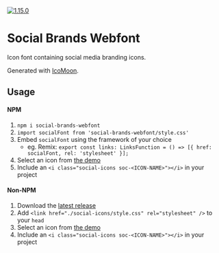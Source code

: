 [![1.15.0](https://badgen.net/badge/npm/1.15.0/blue)](https://www.npmjs.com/package/social-brands-webfont)

# Social Brands Webfont
Icon font containing social media branding icons.

Generated with [IcoMoon](https://icomoon.io/).

## Usage

#### NPM

1. `npm i social-brands-webfont`
2. `import socialFont from 'social-brands-webfont/style.css'`
3. Embed `socialFont` using the framework of your choice
    - eg. Remix: `export const links: LinksFunction = () => [{ href: socialFont, rel: 'stylesheet' }];`
4. Select an icon from [the demo](https://boylett.github.io/Social-Brands-Webfont/demo.html)
5. Include an `<i class="social-icons soc-<ICON-NAME>"></i>` in your project

#### Non-NPM

1. Download the [latest release](https://github.com/boylett/Social-Brands-Webfont/releases)
2. Add `<link href="./social-icons/style.css" rel="stylesheet" />` to your `head`
3. Select an icon from [the demo](https://boylett.github.io/Social-Brands-Webfont/demo.html)
4. Include an `<i class="social-icons soc-<ICON-NAME>"></i>` in your project
